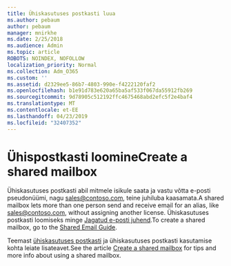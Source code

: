 ```yaml
---
title: Ühiskasutuses postkasti luua
ms.author: pebaum
author: pebaum
manager: mnirkhe
ms.date: 2/25/2018
ms.audience: Admin
ms.topic: article
ROBOTS: NOINDEX, NOFOLLOW
localization_priority: Normal
ms.collection: Adm_O365
ms.custom: ''
ms.assetid: d2329ee5-86b7-4803-990e-f4222120faf2
ms.openlocfilehash: b1e91d783e620a65ba5af533f067da55912fb269
ms.sourcegitcommit: 9d78905c512192ffc4675468abd2efc5f2e4baf4
ms.translationtype: MT
ms.contentlocale: et-EE
ms.lasthandoff: 04/23/2019
ms.locfileid: "32407352"
---
```

# <a name="create-a-shared-mailbox"></a><span data-ttu-id="fb8c3-102">Ühispostkasti loomine</span><span class="sxs-lookup"><span data-stu-id="fb8c3-102">Create a shared mailbox</span></span>

<span data-ttu-id="fb8c3-103">Ühiskasutuses postkasti abil mitmele isikule saata ja vastu võtta e-posti pseudonüümi, nagu sales@contoso.com, teine juhiluba kaasamata.</span><span class="sxs-lookup"><span data-stu-id="fb8c3-103">A shared mailbox lets more than one person send and receive email for an alias, like sales@contoso.com, without assigning another license.</span></span> <span data-ttu-id="fb8c3-104">Ühiskasutuses postkasti loomiseks minge [Jagatud e-posti juhend](https://portal.office.com/adminportal/home).</span><span class="sxs-lookup"><span data-stu-id="fb8c3-104">To create a shared mailbox, go to the [Shared Email Guide](https://portal.office.com/adminportal/home).</span></span>
  
<span data-ttu-id="fb8c3-105">Teemast [ühiskasutuses postkasti](https://support.office.com/article/Create-a-shared-mailbox-871a246d-3acd-4bba-948e-5de8be0544c9) ja ühiskasutuses postkasti kasutamise kohta leiate lisateavet.</span><span class="sxs-lookup"><span data-stu-id="fb8c3-105">See the article [Create a shared mailbox](https://support.office.com/article/Create-a-shared-mailbox-871a246d-3acd-4bba-948e-5de8be0544c9) for tips and more info about using a shared mailbox.</span></span> 
  

